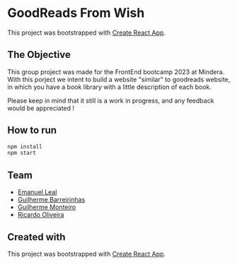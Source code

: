 # GoodReads From Wish
This project was bootstrapped with [Create React App](https://github.com/facebook/create-react-app).

## The Objective
This group project was made for the FrontEnd bootcamp 2023 at Mindera. With this porject we intent to build a website "similar" to goodreads website, in which you have a book library with a little description of each book.

Please keep in mind that it still is a work in progress, and any feedback would be appreciated !

## How to run

```bash
npm install
npm start
```

## Team 

- [Emanuel Leal](https://github.com/emleal21)
- [Guilherme Barreirinhas](https://github.com/guiscavone)
- [Guilherme Monteiro](https://github.com/guilhermemonteiro15js)
- [Ricardo Oliveira](https://github.com/ricardoszs)

## Created with
This project was bootstrapped with [Create React App](https://github.com/facebook/create-react-app).
